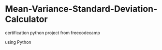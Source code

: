 # Mean-Variance-Standard-Deviation-Calculator
certification python project from freecodecamp

using Python
